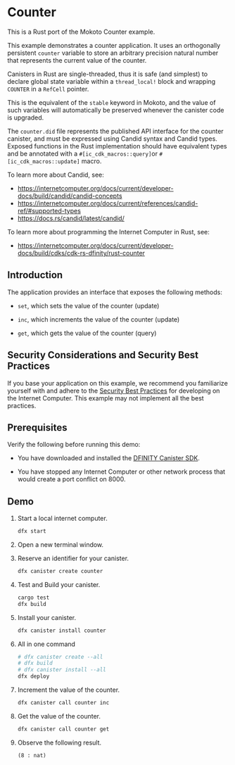 # Counter

This is a Rust port of the Mokoto Counter example. 

This example demonstrates a counter application. It uses an orthogonally
persistent `counter` variable to store an arbitrary precision natural number
that represents the current value of the counter.

Canisters in Rust are single-threaded, thus it is safe (and simplest) to
declare global state variable within a `thread_local!` block
and wrapping `COUNTER` in a `RefCell` pointer.

This is the equivalent of the `stable` keyword in Mokoto, and the value of 
such variables will automatically be preserved whenever the canister code is
upgraded.

The `counter.did` file represents the published API interface for the counter
canister, and must be expressed using Candid syntax and Candid types. 
Exposed functions in the Rust implementation should have equivalent types
and be annotated with a `#[ic_cdk_macros::query]`or `#[ic_cdk_macros::update]` macro.

To learn more about Candid, see:
- https://internetcomputer.org/docs/current/developer-docs/build/candid/candid-concepts
- https://internetcomputer.org/docs/current/references/candid-ref/#supported-types
- https://docs.rs/candid/latest/candid/

To learn more about programming the Internet Computer in Rust, see:
- https://internetcomputer.org/docs/current/developer-docs/build/cdks/cdk-rs-dfinity/rust-counter


## Introduction

The application provides an interface that exposes the following methods:

*  `set`, which sets the value of the counter (update)

*  `inc`, which increments the value of the counter (update)

*  `get`, which gets the value of the counter (query)

## Security Considerations and Security Best Practices

If you base your application on this example, we recommend you familiarize yourself with and adhere to the [Security Best Practices](https://internetcomputer.org/docs/current/references/security/) for developing on the Internet Computer. This example may not implement all the best practices.

## Prerequisites

Verify the following before running this demo:

*  You have downloaded and installed the [DFINITY Canister
   SDK](https://internetcomputer.org/docs/current/developer-docs/build/install-upgrade-remove).

*  You have stopped any Internet Computer or other network process that would
   create a port conflict on 8000.

## Demo

1. Start a local internet computer.

   ```sh
   dfx start
   ```

1. Open a new terminal window.

1. Reserve an identifier for your canister.

   ```sh
   dfx canister create counter
   ```

1. Test and Build your canister.

   ```sh
   cargo test
   dfx build
   ```

1. Install your canister.

   ```sh
   dfx canister install counter
   ```

1. All in one command
   ```sh
   # dfx canister create --all
   # dfx build
   # dfx canister install --all   
   dfx deploy
   ```

1. Increment the value of the counter.

   ```sh
   dfx canister call counter inc
   ```

1. Get the value of the counter.

   ```sh
   dfx canister call counter get
   ```

1. Observe the following result.

   ```
   (8 : nat)
   ```
